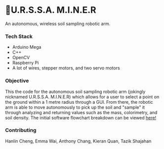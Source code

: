 # 🤖U.R.S.S.A. M.I.N.E.R
 An autonomous, wireless soil sampling robotic arm. 
 
 ### Tech Stack 
 * Arduino Mega
 * C++
 * OpenCV 
 * Raspberry Pi
 * A lot of wires, stepper motors, and two servo motors
 
 ### Objective
 
This the code for the autonomous soil sampling robotic arm (jokingly nicknamed U.R.S.S.A. M.I.N.E.R) which allows for a user to select a point on the ground within a 1 metre radius through a GUI. From there, the robotic arm is able to move autonomously to pick up the soil and "sample" it through analyzing and returning values such as the mass, colorimetry, and soil density. 
The initial software flowchart breakdown can be viewed [here!](https://drive.google.com/file/d/1Xg9qDLWNCxa9BfltmVL7AdZvgE_nY3sO/view?usp=sharing) 


 ### Contributing 
 Hanlin Cheng, Emma Wai, Anthony Chang, Kieran Quan, Tazik Shajahan 
 
